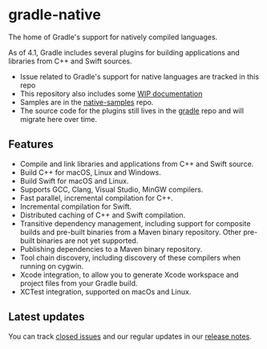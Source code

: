# gradle-native

The home of Gradle's support for natively compiled languages. 

As of 4.1, Gradle includes several plugins for building applications and libraries from C++ and Swift sources.

- Issue related to Gradle's support for native languages are tracked in this repo
- This repository also includes some [WIP documentation](docs/README.md) 
- Samples are in the [native-samples](https://github.com/gradle/native-samples) repo.
- The source code for the plugins still lives in the [gradle](https://github.com/gradle/gradle) repo and will migrate here over time.

## Features

- Compile and link libraries and applications from C++ and Swift source.
- Build C++ for macOS, Linux and Windows.
- Build Swift for macOS and Linux.
- Supports GCC, Clang, Visual Studio, MinGW compilers.
- Fast parallel, incremental compilation for C++.
- Incremental compilation for Swift.
- Distributed caching of C++ and Swift compilation.
- Transitive dependency management, including support for composite builds and pre-built binaries from a Maven binary repository. Other pre-built binaries are not yet supported.
- Publishing dependencies to a Maven binary repository.
- Tool chain discovery, including discovery of these compilers when running on cygwin.
- Xcode integration, to allow you to generate Xcode workspace and project files from your Gradle build.
- XCTest integration, supported on macOs and Linux.

## Latest updates

You can track [closed issues](https://github.com/gradle/gradle-native/issues?q=is%3Aissue+is%3Aclosed) and our regular updates in our [release notes](RELEASE-NOTES.md).
